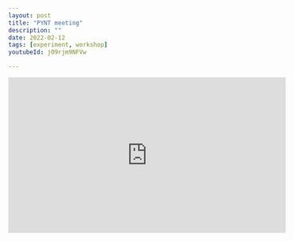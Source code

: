 ```yaml
---
layout: post
title: "PYNT meeting"
description: ""
date: 2022-02-12
tags: [experiment, workshop]
youtubeId: jO9rjm9NFVw

---
```

<iframe width="560"
    height="315"
    src="https://www.youtube.com/embed/jO9rjm9NFVw?controls=0"
    title="YouTube video player"
    frameborder="0"
    allow="accelerometer; autoplay; clipboard-write; encrypted-media; gyroscope; picture-in-picture; web-share"
    allowfullscreen>
</iframe>